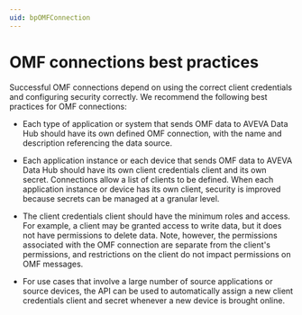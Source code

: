 ```yaml
---
uid: bpOMFConnection
---
```


# OMF connections best practices

Successful OMF connections depend on using the correct client credentials and configuring security correctly. We recommend the following best practices for OMF connections:

- Each type of application or system that sends OMF data to AVEVA Data Hub should have its own defined OMF connection, with the name and description referencing the data source.

- Each application instance or each device that sends OMF data to AVEVA Data Hub should have its own client credentials client and its own secret. Connections allow a list of clients to be defined. When each application instance or device has its own client, security is improved because secrets can be managed at a granular level.

- The client credentials client should have the minimum roles and access. For example, a client may be granted access to write data, but it does not have permissions to delete data. Note, however, the permissions associated with the OMF connection are separate from the client's permissions, and restrictions on the client do not impact permissions on OMF messages. 

- For use cases that involve a large number of source applications or source devices, the API can be used to automatically assign a new client credentials client and secret whenever a new device is brought online.

